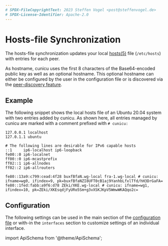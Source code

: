 ```yaml
---
# SPDX-FileCopyrightText: 2023 Steffen Vogel <post@steffenvogel.de>
# SPDX-License-Identifier: Apache-2.0
---
```


# Hosts-file Synchronization

The hosts-file synchronization updates your local [hosts(5)](https://man7.org/linux/man-pages/man5/hosts.5.html) file (`/etc/hosts`) with entries for each peer.

As hostname, cunicu uses the first 8 characters of the Base64-encoded public key as well as an optional hostname.
This optional hostname can either be configured by the user in the configuration file or is discovered via the [peer-discovery feature](./pdisc.md).

## Example

The following snippet shows the local hosts file of an Ubuntu 20.04 system with two entries added by cunicu.
As shown here, all entries managed by cunicu are marked with a comment prefixed with `# cunicu:`

```shell title="/etc/hosts"
127.0.0.1 localhost
127.0.1.1 ubuntu

# The following lines are desirable for IPv6 capable hosts
::1     ip6-localhost ip6-loopback
fe00::0 ip6-localnet
ff00::0 ip6-mcastprefix
ff02::1 ip6-allnodes
ff02::2 ip6-allrouters

fe80::13a9:c799:cead:4f28 buxfBfaN.wg-local fra-1.wg-local # cunicu: ifname=wg0, ifindex=9, pk=buxfBfaNZI8UFT0cB1aj9YanhbLfxlTfd/hH3DrGaFA=
fe80::1fed:fabb:a9f6:d78 ZEki/XKE.wg-local # cunicu: ifname=wg1, ifindex=10, pk=ZEki/XKEsqdjFyURo5Sm+g3vXSKJKpV5WmwWKAQqo2c=
```

## Configuration

The following settings can be used in the main section of the [configuration file](../config/) or with-in the `interfaces` section to customize settings of an individual interface.

import ApiSchema from '@theme/ApiSchema';

<ApiSchema pointer="#/components/schemas/HostsSyncSettings" />

